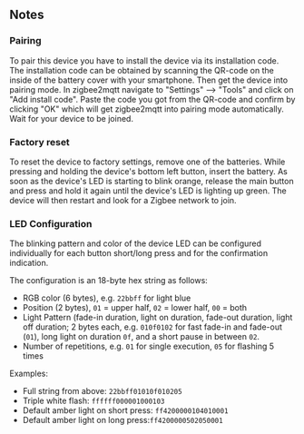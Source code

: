 
<!-- Notes BEGIN: You can edit here. Add "## Notes" headline if not already present. -->
## Notes

### Pairing
To pair this device you have to install the device via its installation code. The installation code can be obtained by scanning the QR-code on the inside of the battery cover with your smartphone. Then get the device into pairing mode. In zigbee2mqtt navigate to  "Settings" --> "Tools" and click on "Add install code". Paste the code you got from the QR-code and confirm by clicking "OK" which will get zigbee2mqtt into pairing mode automatically. Wait for your device to be joined.


### Factory reset
To reset the device to factory settings, remove one of the batteries. While pressing and holding the device's bottom left button, insert the battery. As soon as the device's LED is starting to blink orange, release the main button and press and hold it again until the device's LED is lighting up green. The device will then restart and look for a Zigbee network to join.

### LED Configuration
The blinking pattern and color of the device LED can be configured individually for each button short/long press and for the confirmation indication.

The configuration is an 18-byte hex string as follows:

* RGB color (6 bytes), e.g. `22bbff` for light blue
* Position (2 bytes), `01` = upper half, `02` = lower half, `00` = both
* Light Pattern (fade-in duration, light on duration, fade-out duration, light off duration; 2 bytes each, e.g. `010f0102` for fast fade-in and fade-out (`01`), long light on duration `0f`, and a short pause in between `02`.
* Number of repetitions, e.g. `01` for single execution, `05` for flashing 5 times

Examples:
* Full string from above: `22bbff01010f010205`
* Triple white flash: `ffffff000001000103`
* Default amber light on short press: `ff4200000104010001`
* Default amber light on long press:`ff4200000502050001`

<!-- Notes END: Do not edit below this line -->
